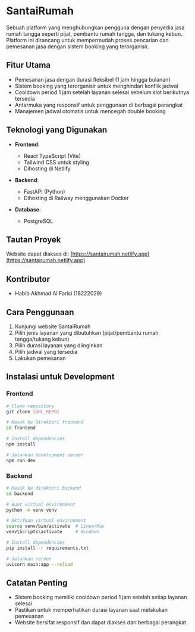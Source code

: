 # SantaiRumah

Sebuah platform yang menghubungkan pengguna dengan penyedia jasa rumah tangga seperti pijat, pembantu rumah tangga, dan tukang kebun. Platform ini dirancang untuk mempermudah proses pencarian dan pemesanan jasa dengan sistem booking yang terorganisir.

## Fitur Utama

- Pemesanan jasa dengan durasi fleksibel (1 jam hingga bulanan)
- Sistem booking yang terorganisir untuk menghindari konflik jadwal
- Cooldown period 1 jam setelah layanan selesai sebelum slot berikutnya tersedia
- Antarmuka yang responsif untuk penggunaan di berbagai perangkat
- Manajemen jadwal otomatis untuk mencegah double booking

## Teknologi yang Digunakan

- **Frontend**:

  - React TypeScript (Vite)
  - Tailwind CSS untuk styling
  - Dihosting di Netlify

- **Backend**:

  - FastAPI (Python)
  - Dihosting di Railway menggunakan Docker

- **Database**:
  - PostgreSQL

## Tautan Proyek

Website dapat diakses di: [https://santairumah.netlify.app](https://santairumah.netlify.app)

## Kontributor

- Habib Akhmad Al Farisi (18222029)

## Cara Penggunaan

1. Kunjungi website SantaiRumah
2. Pilih jenis layanan yang dibutuhkan (pijat/pembantu rumah tangga/tukang kebun)
3. Pilih durasi layanan yang diinginkan
4. Pilih jadwal yang tersedia
5. Lakukan pemesanan

## Instalasi untuk Development

### Frontend

```bash
# Clone repository
git clone [URL_REPO]

# Masuk ke direktori frontend
cd frontend

# Install dependencies
npm install

# Jalankan development server
npm run dev
```

### Backend

```bash
# Masuk ke direktori backend
cd backend

# Buat virtual environment
python -m venv venv

# Aktifkan virtual environment
source venv/bin/activate  # Linux/Mac
venv\Scripts\activate     # Windows

# Install dependencies
pip install -r requirements.txt

# Jalankan server
uvicorn main:app --reload
```

## Catatan Penting

- Sistem booking memiliki cooldown period 1 jam setelah setiap layanan selesai
- Pastikan untuk memperhatikan durasi layanan saat melakukan pemesanan
- Website bersifat responsif dan dapat diakses dari berbagai perangkat
